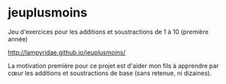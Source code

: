 # jeuplusmoins
Jeu d'exercices pour les additions et soustractions de 1 à 10 (première année)

http://lampyridae.github.io/jeuplusmoins/

La motivation première pour ce projet est d'aider mon fils à apprendre par cœur les additions et
soustractions de base (sans retenue, ni dizaines).

